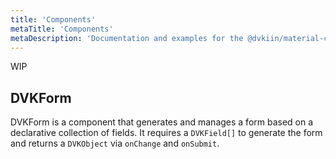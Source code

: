 ```yaml
---
title: 'Components'
metaTitle: 'Components'
metaDescription: 'Documentation and examples for the @dvkiin/material-commons components'
---
```


WIP

## DVKForm

DVKForm is a component that generates and manages a form based on a declarative collection of fields.
It requires a `DVKField[]` to generate the form and returns a `DVKObject` via `onChange` and `onSubmit`.
